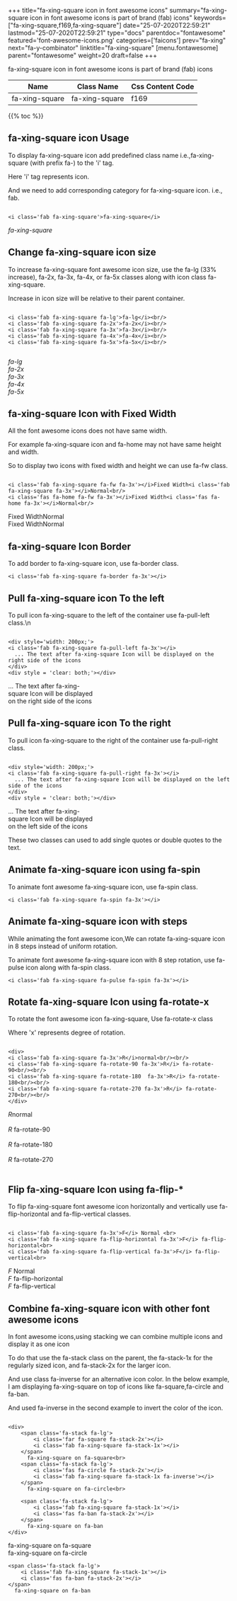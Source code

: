 +++
title="fa-xing-square icon in font awesome icons"
summary="fa-xing-square icon in font awesome icons is part of brand (fab) icons"
keywords=["fa-xing-square,f169,fa-xing-square"]
date="25-07-2020T22:59:21"
lastmod="25-07-2020T22:59:21"
type="docs"
parentdoc="fontawesome"
featured='font-awesome-icons.png'
categories=['faicons']
prev="fa-xing"
next="fa-y-combinator"
linktitle="fa-xing-square"
[menu.fontawesome]
parent="fontawesome"
weight=20
draft=false
+++


fa-xing-square icon in font awesome icons is part of brand (fab) icons

<div class='table-responsive'><table class='table'><thead><tr><th>Name</th><th>Class Name</th><th>Css Content Code</th></tr></thead><tbody><tr><td>fa-xing-square</td><td>fa-xing-square</td><td>f169</td></tr></tbody></table></div>


{{% toc %}}


## fa-xing-square icon Usage

To display fa-xing-square icon add predefined class name i.e.,fa-xing-square (with prefix fa-) to the 'i' tag.

Here 'i' tag represents icon.

And we need to add corresponding category for fa-xing-square icon. i.e., fab.


```

<i class='fab fa-xing-square'>fa-xing-square</i>
```

<i class='fab fa-xing-square'>fa-xing-square</i>




## Change fa-xing-square icon size
To increase fa-xing-square font awesome icon size, use the fa-lg (33% increase), fa-2x, fa-3x, fa-4x, or fa-5x classes along with icon class fa-xing-square.

Increase in icon size will be relative to their parent container. 

```

<i class='fab fa-xing-square fa-lg'>fa-lg</i><br/>
<i class='fab fa-xing-square fa-2x'>fa-2x</i><br/>
<i class='fab fa-xing-square fa-3x'>fa-3x</i><br/>
<i class='fab fa-xing-square fa-4x'>fa-4x</i><br/>
<i class='fab fa-xing-square fa-5x'>fa-5x</i><br/>
            
```

<i class='fab fa-xing-square fa-lg'>fa-lg</i><br/>
<i class='fab fa-xing-square fa-2x'>fa-2x</i><br/>
<i class='fab fa-xing-square fa-3x'>fa-3x</i><br/>
<i class='fab fa-xing-square fa-4x'>fa-4x</i><br/>
<i class='fab fa-xing-square fa-5x'>fa-5x</i><br/>
            



## fa-xing-square Icon with Fixed Width 

All the font awesome icons does not have same width.

For example fa-xing-square icon and fa-home may not have same height and width.

So to display two icons with fixed width and height we can use fa-fw class.


```

<i class='fab fa-xing-square fa-fw fa-3x'></i>Fixed Width<i class='fab fa-xing-square fa-3x'></i>Normal<br/>
<i class='fas fa-home fa-fw fa-3x'></i>Fixed Width<i class='fas fa-home fa-3x'></i>Normal<br/>
```

<i class='fab fa-xing-square fa-fw fa-3x'></i>Fixed Width<i class='fab fa-xing-square fa-3x'></i>Normal<br/>
<i class='fas fa-home fa-fw fa-3x'></i>Fixed Width<i class='fas fa-home fa-3x'></i>Normal<br/>



## fa-xing-square Icon Border 

To add border to fa-xing-square icon, use fa-border class.


```
<i class='fab fa-xing-square fa-border fa-3x'></i>

```
<i class='fab fa-xing-square fa-border fa-3x'></i>





## Pull fa-xing-square icon To the left

To pull icon fa-xing-square to the left of the container use fa-pull-left class.\n

```

<div style='width: 200px;'>
<i class='fab fa-xing-square fa-pull-left fa-3x'></i>
  ... The text after fa-xing-square Icon will be displayed on the right side of the icons
</div>
<div style = 'clear: both;'></div>
```

<div style='width: 200px;'>
<i class='fab fa-xing-square fa-pull-left fa-3x'></i>
  ... The text after fa-xing-square Icon will be displayed on the right side of the icons
</div>
<div style = 'clear: both;'></div>




## Pull fa-xing-square icon To the right
To pull icon fa-xing-square to the right of the container use fa-pull-right class.

```

<div style='width: 200px;'>
<i class='fab fa-xing-square fa-pull-right fa-3x'></i>
  ... The text after fa-xing-square Icon will be displayed on the left side of the icons
</div>
<div style = 'clear: both;'></div>
```

<div style='width: 200px;'>
<i class='fab fa-xing-square fa-pull-right fa-3x'></i>
  ... The text after fa-xing-square Icon will be displayed on the left side of the icons
</div>
<div style = 'clear: both;'></div>

These two classes can used to add single quotes or double quotes to the text.


## Animate fa-xing-square icon using fa-spin
To animate font awesome fa-xing-square icon, use fa-spin class.

```
<i class='fab fa-xing-square fa-spin fa-3x'></i>
```
<i class='fab fa-xing-square fa-spin fa-3x'></i>




## Animate fa-xing-square icon with steps
While animating the font awesome icon,We can rotate fa-xing-square icon in 8 steps instead of uniform rotation.

To animate font awesome fa-xing-square icon with 8 step rotation, use fa-pulse icon along with fa-spin class.


```
<i class='fab fa-xing-square fa-pulse fa-spin fa-3x'></i>

```
<i class='fab fa-xing-square fa-pulse fa-spin fa-3x'></i>





## Rotate fa-xing-square Icon using fa-rotate-x
To rotate the font awesome icon fa-xing-square, Use fa-rotate-x class

Where 'x' represents degree of rotation.


```

<div>
<i class='fab fa-xing-square fa-3x'>R</i>normal<br/><br/>
<i class='fab fa-xing-square fa-rotate-90 fa-3x'>R</i> fa-rotate-90<br/><br/> 
<i class='fab fa-xing-square fa-rotate-180  fa-3x'>R</i> fa-rotate-180<br/><br/> 
<i class='fab fa-xing-square fa-rotate-270 fa-3x'>R</i> fa-rotate-270<br/><br/>
</div>
```

<div>
<i class='fab fa-xing-square fa-3x'>R</i>normal<br/><br/>
<i class='fab fa-xing-square fa-rotate-90 fa-3x'>R</i> fa-rotate-90<br/><br/> 
<i class='fab fa-xing-square fa-rotate-180  fa-3x'>R</i> fa-rotate-180<br/><br/> 
<i class='fab fa-xing-square fa-rotate-270 fa-3x'>R</i> fa-rotate-270<br/><br/>
</div>




## Flip fa-xing-square Icon using fa-flip-*
To flip fa-xing-square font awesome icon horizontally and vertically use fa-flip-horizontal and fa-flip-vertical classes. 

```

<i class='fab fa-xing-square fa-3x'>F</i> Normal <br>
<i class='fab fa-xing-square fa-flip-horizontal fa-3x'>F</i> fa-flip-horizontal<br>
<i class='fab fa-xing-square fa-flip-vertical fa-3x'>F</i> fa-flip-vertical<br>
```

<i class='fab fa-xing-square fa-3x'>F</i> Normal <br>
<i class='fab fa-xing-square fa-flip-horizontal fa-3x'>F</i> fa-flip-horizontal<br>
<i class='fab fa-xing-square fa-flip-vertical fa-3x'>F</i> fa-flip-vertical<br>




## Combine fa-xing-square icon with other font awesome icons
In font awesome icons,using stacking we can combine multiple icons and display it as one icon 

To do that use the fa-stack class on the parent, the fa-stack-1x for the regularly sized icon, and fa-stack-2x for the larger icon.

And use class fa-inverse for an alternative icon color. 
In the below example, I am displaying fa-xing-square on top of icons like fa-square,fa-circle and fa-ban.

And used fa-inverse in the second example to invert the color of the icon.

```

<div>
    <span class='fa-stack fa-lg'>
        <i class='far fa-square fa-stack-2x'></i>
        <i class='fab fa-xing-square fa-stack-1x'></i>
    </span>
      fa-xing-square on fa-square<br>
    <span class='fa-stack fa-lg'>
        <i class='fas fa-circle fa-stack-2x'></i>
        <i class='fab fa-xing-square fa-stack-1x fa-inverse'></i>
    </span>
      fa-xing-square on fa-circle<br>

    <span class='fa-stack fa-lg'>
        <i class='fab fa-xing-square fa-stack-1x'></i>
        <i class='fas fa-ban fa-stack-2x'></i>
    </span>
      fa-xing-square on fa-ban
</div>
```

<div>
    <span class='fa-stack fa-lg'>
        <i class='far fa-square fa-stack-2x'></i>
        <i class='fab fa-xing-square fa-stack-1x'></i>
    </span>
      fa-xing-square on fa-square<br>
    <span class='fa-stack fa-lg'>
        <i class='fas fa-circle fa-stack-2x'></i>
        <i class='fab fa-xing-square fa-stack-1x fa-inverse'></i>
    </span>
      fa-xing-square on fa-circle<br>

    <span class='fa-stack fa-lg'>
        <i class='fab fa-xing-square fa-stack-1x'></i>
        <i class='fas fa-ban fa-stack-2x'></i>
    </span>
      fa-xing-square on fa-ban
</div>






